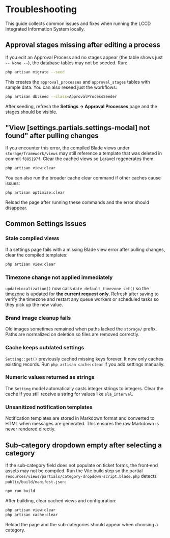 # Troubleshooting

This guide collects common issues and fixes when running the LCCD Integrated Information System locally.

## Approval stages missing after editing a process
If you edit an Approval Process and no stages appear (the table shows just `-- None --`), the database tables may not be seeded. Run:

```bash
php artisan migrate --seed
```

This creates the `approval_processes` and `approval_stages` tables with sample data. You can also reseed just the workflows:

```bash
php artisan db:seed --class=ApprovalProcessSeeder
```

After seeding, refresh the **Settings → Approval Processes** page and the stages should be visible.

## "View [settings.partials.settings-modal] not found" after pulling changes
If you encounter this error, the compiled Blade views under `storage/framework/views` may still reference a template that was deleted in commit `f885197f`. Clear the cached views so Laravel regenerates them:

```bash
php artisan view:clear
```

You can also run the broader cache clear command if other caches cause issues:

```bash
php artisan optimize:clear
```

Reload the page after running these commands and the error should disappear.

## Common Settings Issues

### Stale compiled views
If a settings page fails with a missing Blade view error after pulling changes, clear the compiled templates:

```bash
php artisan view:clear
```

### Timezone change not applied immediately
`updateLocalization()` now calls `date_default_timezone_set()` so the timezone is updated for **the current request only**. Refresh after saving to verify the timezone and restart any queue workers or scheduled tasks so they pick up the new value.

### Brand image cleanup fails
Old images sometimes remained when paths lacked the `storage/` prefix. Paths are normalized on deletion so files are removed correctly.

### Cache keeps outdated settings
`Setting::get()` previously cached missing keys forever. It now only caches existing records. Run `php artisan cache:clear` if you add settings manually.

### Numeric values returned as strings
The `Setting` model automatically casts integer strings to integers. Clear the cache if you still receive a string for values like `sla_interval`.

### Unsanitized notification templates
Notification templates are stored in Markdown format and converted to HTML when messages are generated. This ensures the raw Markdown is never rendered directly.

## Sub‑category dropdown empty after selecting a category
If the sub‑category field does not populate on ticket forms, the front‑end assets may not be compiled. Run the Vite build step so the partial `resources/views/partials/category-dropdown-script.blade.php` detects `public/build/manifest.json`:

```bash
npm run build
```

After building, clear cached views and configuration:

```bash
php artisan view:clear
php artisan cache:clear
```

Reload the page and the sub‑categories should appear when choosing a category.
